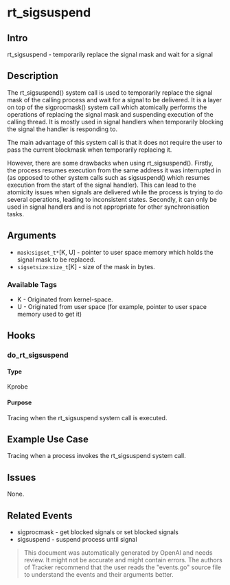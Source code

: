 
# rt_sigsuspend

## Intro
rt_sigsuspend - temporarily replace the signal mask and wait for a signal

## Description
The rt_sigsuspend() system call is used to temporarily replace the signal mask of the calling process and wait for a signal to be delivered. It is a layer on top of the sigprocmask() system call which atomically performs the operations of replacing the signal mask and suspending execution of the calling thread. It is mostly used in signal handlers when temporarily blocking the signal the handler is responding to.

The main advantage of this system call is that it does not require the user to pass the current blockmask when temporarily replacing it.

However, there are some drawbacks when using rt_sigsuspend(). Firstly, the process resumes execution from the same address it was interrupted in (as opposed to other system calls such as sigsuspend() which resumes execution from the start of the signal handler). This can lead to the atomicity issues when signals are delivered while the process is trying to do several operations, leading to inconsistent states. Secondly, it can only be used in signal handlers and is not appropriate for other synchronisation tasks.

## Arguments
* `mask`:`sigset_t*`[K, U] - pointer to user space memory which holds the signal mask to be replaced.
* `sigsetsize`:`size_t`[K] - size of the mask in bytes.

### Available Tags
* K - Originated from kernel-space.
* U - Originated from user space (for example, pointer to user space memory used to get it)

## Hooks
### do_rt_sigsuspend
#### Type
Kprobe
#### Purpose
Tracing when the rt_sigsuspend system call is executed. 

## Example Use Case
Tracing when a process invokes the rt_sigsuspend system call.

## Issues
None.

## Related Events
* sigprocmask - get blocked signals or set blocked signals
* sigsuspend - suspend process until signal

> This document was automatically generated by OpenAI and needs review. It might
> not be accurate and might contain errors. The authors of Tracker recommend that
> the user reads the "events.go" source file to understand the events and their
> arguments better.
